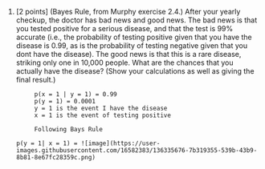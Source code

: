 1. [2 points] (Bayes Rule, from Murphy exercise 2.4.) After your yearly checkup, the doctor has bad news and
good news. The bad news is that you tested positive for a serious disease, and that the test is 99% accurate
(i.e., the probability of testing positive given that you have the disease is 0.99, as is the probability of testing
negative given that you dont have the disease). The good news is that this is a rare disease, striking only one
in 10,000 people. What are the chances that you actually have the disease? (Show your calculations as well as
giving the final result.)

            p(x = 1 | y = 1) = 0.99
            p(y = 1) = 0.0001
            y = 1 is the event I have the disease
            x = 1 is the event of testing positive

            Following Bays Rule

       p(y = 1| x = 1) = ![image](https://user-images.githubusercontent.com/16582383/136335676-7b319355-539b-43b9-8b81-8e67fc28359c.png)


